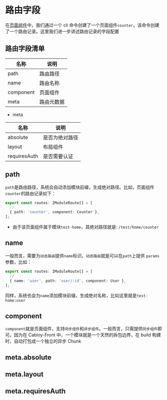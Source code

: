 # 路由字段

在[页面组件](../../essentials/component/page.md)中，我们通过一个 cli 命令创建了一个页面组件`counter`，该命令创建了一个路由记录。这里我们进一步讲述路由记录的字段配置

## 路由字段清单

| 名称      | 说明       |
| --------- | ---------- |
| path      | 路由路径   |
| name      | 路由名称   |
| component | 页面组件   |
| meta      | 路由元数据 |

- meta

| 名称         | 说明           |
| ------------ | -------------- |
| absolute     | 是否为绝对路径 |
| layout       | 布局组件       |
| requiresAuth | 是否需要认证   |

## path

`path`是路由路径，系统会自动添加模块前缀，生成绝对路径。比如，页面组件`counter`的路由记录如下：

```typescript
export const routes: IModuleRoute[] = [
  //
  { path: 'counter', component: Counter },
];
```

- 由于该页面组件属于模块`test-home`，其绝对路径就是: `/test/home/counter`

## name

一般而言，需要为`动态路由`提供`name`标识。`动态路由`就是可以在`path`上提供 `params`参数，比如：

```typescript
export const routes: IModuleRoute[] = [
  //
  { name: 'user', path: 'user/:id', component: User },
];
```

同样，系统也会为`name`添加模块前缀，生成绝对名称，比如这里就是`test-home:user`

## component

`component`就是页面组件，支持`同步组件`和`异步组件`。一般而言，只需提供`同步组件`即可。因为在 Cabloy-Front 中，一个模块就是一个天然的拆包边界，在 build 构建时，自动打包成一个独立的异步 Chunk

## meta.absolute

## meta.layout

## meta.requiresAuth
